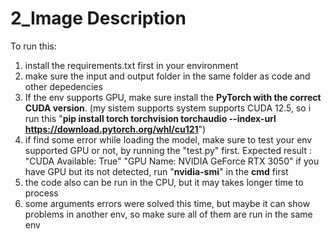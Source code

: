 # 2_Image Description

To run this:
1. install the requirements.txt first in your environment
2. make sure the input and output folder in the same folder as code and other depedencies
3. If the env supports GPU, make sure install the **PyTorch with the correct CUDA version**. (my sistem supports system supports CUDA 12.5, so i run this "**pip install torch torchvision torchaudio --index-url https://download.pytorch.org/whl/cu121**")
4. if find some error while loading the model, make sure to test your env supported GPU or not, by running the "test.py" first.
   Expected result :
  "CUDA Available: True"
  "GPU Name: NVIDIA GeForce RTX 3050"
   if you have GPU but its not detected, run "**nvidia-smi**" in the **cmd** first
5. the code also can be run in the CPU, but it may takes longer time to process
6. some arguments errors were solved this time, but maybe it can show problems in another env, so make sure all of them are run in the same env
